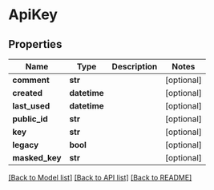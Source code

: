 # ApiKey

## Properties
Name | Type | Description | Notes
------------ | ------------- | ------------- | -------------
**comment** | **str** |  | [optional] 
**created** | **datetime** |  | [optional] 
**last_used** | **datetime** |  | [optional] 
**public_id** | **str** |  | [optional] 
**key** | **str** |  | [optional] 
**legacy** | **bool** |  | [optional] 
**masked_key** | **str** |  | [optional] 

[[Back to Model list]](../README.md#documentation-for-models) [[Back to API list]](../README.md#documentation-for-api-endpoints) [[Back to README]](../README.md)

